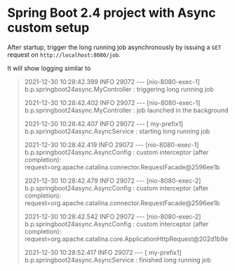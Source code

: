 # Spring Boot 2.4 project with Async custom setup

After startup, trigger the long running job asynchronously by issuing a ```GET``` request
on ```http://localhost:8080/job```.

It will show logging similar to


> 2021-12-30 10:28:42.399  INFO 29072 --- [nio-8080-exec-1] b.p.springboot24async.MyController       : triggering long running job
> 
> 2021-12-30 10:28:42.402  INFO 29072 --- [nio-8080-exec-1] b.p.springboot24async.MyController       : job launched in the background 
> 
> 2021-12-30 10:28:42.407  INFO 29072 --- [     my-prefix1] b.p.springboot24async.AsyncService       : starting long running job
> 
> 2021-12-30 10:28:42.419  INFO 29072 --- [nio-8080-exec-1] b.p.springboot24async.AsyncConfig        : custom interceptor (after completion): request=org.apache.catalina.connector.RequestFacade@2596ee1b 
> 
> 2021-12-30 10:28:42.479  INFO 29072 --- [nio-8080-exec-2] b.p.springboot24async.AsyncConfig        : custom interceptor (after completion): request=org.apache.catalina.connector.RequestFacade@2596ee1b 
> 
> 2021-12-30 10:28:42.542  INFO 29072 --- [nio-8080-exec-2] b.p.springboot24async.AsyncConfig        : custom interceptor (after completion): request=org.apache.catalina.core.ApplicationHttpRequest@202d1b9e 
> 
> 2021-12-30 10:28:52.417  INFO 29072 --- [     my-prefix1] b.p.springboot24async.AsyncService       : finished long running job
